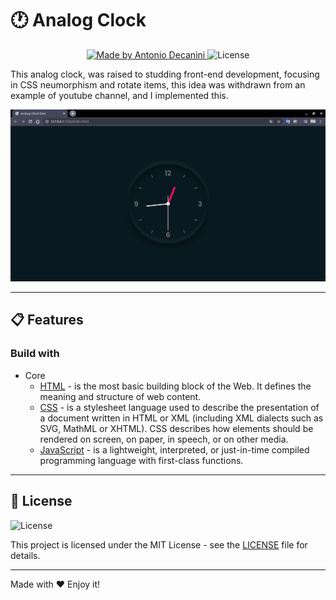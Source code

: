 # 🕐 Analog Clock

<p align="center">
  <a href="https://github.com/antoniodecanini">
    <img alt="Made by Antonio Decanini" src="https://img.shields.io/badge/made%20by-Antonio%20Decanini-brightgreen">
  </a>

  <img alt="License" src="https://img.shields.io/badge/license-MIT-%2304D361">
</p>

This analog clock, was raised to studding front-end development, focusing in CSS neumorphism and rotate items, this idea was withdrawn from an example of youtube channel, and I implemented this.

<p align="center">
  <img src="./readme/index.png" width="650">
</p>

---

## 📋 Features

### Build with

- Core
  - [HTML](https://developer.mozilla.org/en-US/docs/Web/HTML) - is the most basic building block of the Web. It defines the meaning and structure of web content.
  - [CSS](https://developer.mozilla.org/en-US/docs/Web/CSS) - is a stylesheet language used to describe the presentation of a document written in HTML or XML (including XML dialects such as SVG, MathML or XHTML). CSS describes how elements should be rendered on screen, on paper, in speech, or on other media.
  - [JavaScript](https://developer.mozilla.org/en-US/docs/Web/JavaScript) - is a lightweight, interpreted, or just-in-time compiled programming language with first-class functions.

---

## 📝 License

<img alt="License" src="https://img.shields.io/badge/license-MIT-%2304D361">

This project is licensed under the MIT License - see the [LICENSE](LICENSE) file for details.

---

Made with ❤️ Enjoy it!
